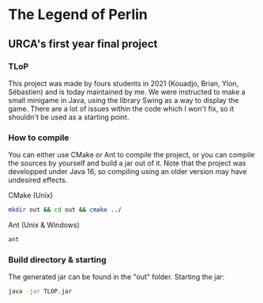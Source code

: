 # The Legend of Perlin

## URCA's first year final project
### TLoP
This project was made by fours students in 2021 (Kouadjo, Brian, Ylon, Sébastien) and is today maintained by me. We were instructed to make a small minigame in Java, using the library Swing as a way to display the game. There are a lot of issues within the code which I won't fix, so it shouldn't be used as a starting point.

### How to compile
You can either use CMake or Ant to compile the project, or you can compile the sources by yourself and build a jar out of it. Note that the project was developped under Java 16, so compiling using an older version may have undesired effects.

CMake (Unix)
```bash
mkdir out && cd out && cmake ../
```

Ant (Unix & Windows)
```bash
ant
```
### Build directory & starting
The generated jar can be found in the "out" folder. Starting the jar:
```bash
java -jar TLOP.jar
```
